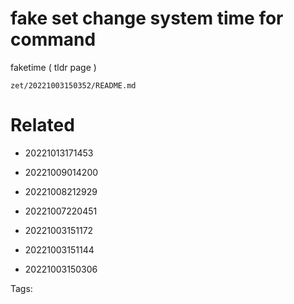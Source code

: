# fake set change system time for command
faketime ( tldr page )

` zet/20221003150352/README.md `

# Related

- 20221013171453

- 20221009014200

- 20221008212929

- 20221007220451

- 20221003151172

- 20221003151144

- 20221003150306


Tags:

    
